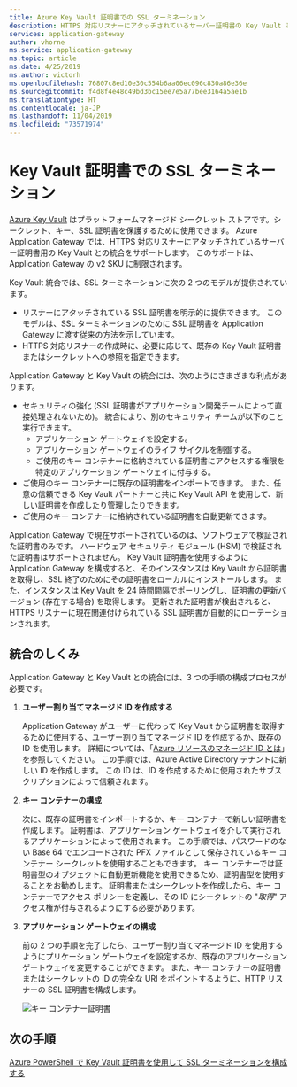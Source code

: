 ```yaml
---
title: Azure Key Vault 証明書での SSL ターミネーション
description: HTTPS 対応リスナーにアタッチされているサーバー証明書の Key Vault と Azure Application Gateway を統合する方法について説明します。
services: application-gateway
author: vhorne
ms.service: application-gateway
ms.topic: article
ms.date: 4/25/2019
ms.author: victorh
ms.openlocfilehash: 76807c8ed10e30c554b6aa06ec096c830a86e36e
ms.sourcegitcommit: f4d8f4e48c49bd3bc15ee7e5a77bee3164a5ae1b
ms.translationtype: HT
ms.contentlocale: ja-JP
ms.lasthandoff: 11/04/2019
ms.locfileid: "73571974"
---
```

# <a name="ssl-termination-with-key-vault-certificates"></a>Key Vault 証明書での SSL ターミネーション

[Azure Key Vault](../key-vault/key-vault-overview.md) はプラットフォームマネージド シークレット ストアです。シークレット、キー、SSL 証明書を保護するために使用できます。 Azure Application Gateway では、HTTPS 対応リスナーにアタッチされているサーバー証明書用の Key Vault との統合をサポートします。 このサポートは、Application Gateway の v2 SKU に制限されます。

Key Vault 統合では、SSL ターミネーションに次の 2 つのモデルが提供されています。

- リスナーにアタッチされている SSL 証明書を明示的に提供できます。 このモデルは、SSL ターミネーションのために SSL 証明書を Application Gateway に渡す従来の方法を示しています。
- HTTPS 対応リスナーの作成時に、必要に応じて、既存の Key Vault 証明書またはシークレットへの参照を指定できます。

Application Gateway と Key Vault の統合には、次のようにさまざまな利点があります。

- セキュリティの強化 (SSL 証明書がアプリケーション開発チームによって直接処理されないため)。 統合により、別のセキュリティ チームが以下のこと実行できます。
  * アプリケーション ゲートウェイを設定する。
  * アプリケーション ゲートウェイのライフ サイクルを制御する。
  * ご使用のキー コンテナーに格納されている証明書にアクセスする権限を特定のアプリケーション ゲートウェイに付与する。
- ご使用のキー コンテナーに既存の証明書をインポートできます。 また、任意の信頼できる Key Vault パートナーと共に Key Vault API を使用して、新しい証明書を作成したり管理したりできます。
- ご使用のキー コンテナーに格納されている証明書を自動更新できます。

Application Gateway で現在サポートされているのは、ソフトウェアで検証された証明書のみです。 ハードウェア セキュリティ モジュール (HSM) で検証された証明書はサポートされません。 Key Vault 証明書を使用するように Application Gateway を構成すると、そのインスタンスは Key Vault から証明書を取得し、SSL 終了のためにその証明書をローカルにインストールします。 また、インスタンスは Key Vault を 24 時間間隔でポーリングし、証明書の更新バージョン (存在する場合) を取得します。 更新された証明書が検出されると、HTTPS リスナーに現在関連付けられている SSL 証明書が自動的にローテーションされます。

## <a name="how-integration-works"></a>統合のしくみ

Application Gateway と Key Vault との統合には、3 つの手順の構成プロセスが必要です。

1. **ユーザー割り当てマネージド ID を作成する**

   Application Gateway がユーザーに代わって Key Vault から証明書を取得するために使用する、ユーザー割り当てマネージド ID を作成するか、既存の ID を使用します。 詳細については、「[Azure リソースのマネージド ID とは](../active-directory/managed-identities-azure-resources/overview.md)」を参照してください。 この手順では、Azure Active Directory テナントに新しい ID を作成します。 この ID は、ID を作成するために使用されたサブスクリプションによって信頼されます。

1. **キー コンテナーの構成**

   次に、既存の証明書をインポートするか、キー コンテナーで新しい証明書を作成します。 証明書は、アプリケーション ゲートウェイを介して実行されるアプリケーションによって使用されます。 この手順では、パスワードのない Base 64 でエンコードされた PFX ファイルとして保存されているキー コンテナー シークレットを使用することもできます。 キー コンテナーでは証明書型のオブジェクトに自動更新機能を使用できるため、証明書型を使用することをお勧めします。 証明書またはシークレットを作成したら、キー コンテナーでアクセス ポリシーを定義し、その ID にシークレットの "*取得*" アクセス権が付与されるようにする必要があります。

1. **アプリケーション ゲートウェイの構成**

   前の 2 つの手順を完了したら、ユーザー割り当てマネージド ID を使用するようにプリケーション ゲートウェイを設定するか、既存のアプリケーション ゲートウェイを変更することができます。 また、キー コンテナーの証明書またはシークレットの ID の完全な URI をポイントするように、HTTP リスナーの SSL 証明書を構成します。

   ![キー コンテナー証明書](media/key-vault-certs/ag-kv.png)

## <a name="next-steps"></a>次の手順

[Azure PowerShell で Key Vault 証明書を使用して SSL ターミネーションを構成する](configure-keyvault-ps.md)
